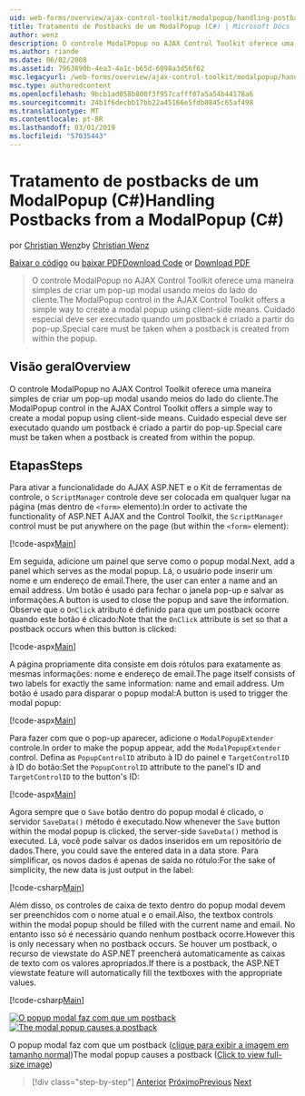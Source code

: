```yaml
---
uid: web-forms/overview/ajax-control-toolkit/modalpopup/handling-postbacks-from-a-modalpopup-cs
title: Tratamento de Postbacks de um ModalPopup (C#) | Microsoft Docs
author: wenz
description: O controle ModalPopup no AJAX Control Toolkit oferece uma maneira simples de criar um pop-up modal usando meios do lado do cliente. Cuidado especial deve ser executado quando um pos...
ms.author: riande
ms.date: 06/02/2008
ms.assetid: 7963890b-4ea3-4a1c-b65d-6098a3d56f62
msc.legacyurl: /web-forms/overview/ajax-control-toolkit/modalpopup/handling-postbacks-from-a-modalpopup-cs
msc.type: authoredcontent
ms.openlocfilehash: 9bcb1ad058b800f3f957cafff07a5a54b44178a6
ms.sourcegitcommit: 24b1f6decbb17bb22a45166e5fdb0845c65af498
ms.translationtype: MT
ms.contentlocale: pt-BR
ms.lasthandoff: 03/01/2019
ms.locfileid: "57035443"
---
```

<a name="handling-postbacks-from-a-modalpopup-c"></a><span data-ttu-id="87d5f-104">Tratamento de postbacks de um ModalPopup (C#)</span><span class="sxs-lookup"><span data-stu-id="87d5f-104">Handling Postbacks from a ModalPopup (C#)</span></span>
====================
<span data-ttu-id="87d5f-105">por [Christian Wenz](https://github.com/wenz)</span><span class="sxs-lookup"><span data-stu-id="87d5f-105">by [Christian Wenz](https://github.com/wenz)</span></span>

<span data-ttu-id="87d5f-106">[Baixar o código](http://download.microsoft.com/download/2/4/0/24052038-f942-4336-905b-b60ae56f0dd5/ModalPopup3.cs.zip) ou [baixar PDF](http://download.microsoft.com/download/b/6/a/b6ae89ee-df69-4c87-9bfb-ad1eb2b23373/modalpopup3CS.pdf)</span><span class="sxs-lookup"><span data-stu-id="87d5f-106">[Download Code](http://download.microsoft.com/download/2/4/0/24052038-f942-4336-905b-b60ae56f0dd5/ModalPopup3.cs.zip) or [Download PDF](http://download.microsoft.com/download/b/6/a/b6ae89ee-df69-4c87-9bfb-ad1eb2b23373/modalpopup3CS.pdf)</span></span>

> <span data-ttu-id="87d5f-107">O controle ModalPopup no AJAX Control Toolkit oferece uma maneira simples de criar um pop-up modal usando meios do lado do cliente.</span><span class="sxs-lookup"><span data-stu-id="87d5f-107">The ModalPopup control in the AJAX Control Toolkit offers a simple way to create a modal popup using client-side means.</span></span> <span data-ttu-id="87d5f-108">Cuidado especial deve ser executado quando um postback é criado a partir do pop-up.</span><span class="sxs-lookup"><span data-stu-id="87d5f-108">Special care must be taken when a postback is created from within the popup.</span></span>


## <a name="overview"></a><span data-ttu-id="87d5f-109">Visão geral</span><span class="sxs-lookup"><span data-stu-id="87d5f-109">Overview</span></span>

<span data-ttu-id="87d5f-110">O controle ModalPopup no AJAX Control Toolkit oferece uma maneira simples de criar um pop-up modal usando meios do lado do cliente.</span><span class="sxs-lookup"><span data-stu-id="87d5f-110">The ModalPopup control in the AJAX Control Toolkit offers a simple way to create a modal popup using client-side means.</span></span> <span data-ttu-id="87d5f-111">Cuidado especial deve ser executado quando um postback é criado a partir do pop-up.</span><span class="sxs-lookup"><span data-stu-id="87d5f-111">Special care must be taken when a postback is created from within the popup.</span></span>

## <a name="steps"></a><span data-ttu-id="87d5f-112">Etapas</span><span class="sxs-lookup"><span data-stu-id="87d5f-112">Steps</span></span>

<span data-ttu-id="87d5f-113">Para ativar a funcionalidade do AJAX ASP.NET e o Kit de ferramentas de controle, o `ScriptManager` controle deve ser colocada em qualquer lugar na página (mas dentro de `<form>` elemento):</span><span class="sxs-lookup"><span data-stu-id="87d5f-113">In order to activate the functionality of ASP.NET AJAX and the Control Toolkit, the `ScriptManager` control must be put anywhere on the page (but within the `<form>` element):</span></span>

[!code-aspx[Main](handling-postbacks-from-a-modalpopup-cs/samples/sample1.aspx)]

<span data-ttu-id="87d5f-114">Em seguida, adicione um painel que serve como o popup modal.</span><span class="sxs-lookup"><span data-stu-id="87d5f-114">Next, add a panel which serves as the modal popup.</span></span> <span data-ttu-id="87d5f-115">Lá, o usuário pode inserir um nome e um endereço de email.</span><span class="sxs-lookup"><span data-stu-id="87d5f-115">There, the user can enter a name and an email address.</span></span> <span data-ttu-id="87d5f-116">Um botão é usado para fechar o janela pop-up e salvar as informações.</span><span class="sxs-lookup"><span data-stu-id="87d5f-116">A button is used to close the popup and save the information.</span></span> <span data-ttu-id="87d5f-117">Observe que o `OnClick` atributo é definido para que um postback ocorre quando este botão é clicado:</span><span class="sxs-lookup"><span data-stu-id="87d5f-117">Note that the `OnClick` attribute is set so that a postback occurs when this button is clicked:</span></span>

[!code-aspx[Main](handling-postbacks-from-a-modalpopup-cs/samples/sample2.aspx)]

<span data-ttu-id="87d5f-118">A página propriamente dita consiste em dois rótulos para exatamente as mesmas informações: nome e endereço de email.</span><span class="sxs-lookup"><span data-stu-id="87d5f-118">The page itself consists of two labels for exactly the same information: name and email address.</span></span> <span data-ttu-id="87d5f-119">Um botão é usado para disparar o popup modal:</span><span class="sxs-lookup"><span data-stu-id="87d5f-119">A button is used to trigger the modal popup:</span></span>

[!code-aspx[Main](handling-postbacks-from-a-modalpopup-cs/samples/sample3.aspx)]

<span data-ttu-id="87d5f-120">Para fazer com que o pop-up aparecer, adicione o `ModalPopupExtender` controle.</span><span class="sxs-lookup"><span data-stu-id="87d5f-120">In order to make the popup appear, add the `ModalPopupExtender` control.</span></span> <span data-ttu-id="87d5f-121">Defina as `PopupControlID` atributo à ID do painel e `TargetControlID` à ID do botão:</span><span class="sxs-lookup"><span data-stu-id="87d5f-121">Set the `PopupControlID` attribute to the panel's ID and `TargetControlID` to the button's ID:</span></span>

[!code-aspx[Main](handling-postbacks-from-a-modalpopup-cs/samples/sample4.aspx)]

<span data-ttu-id="87d5f-122">Agora sempre que o `Save` botão dentro do popup modal é clicado, o servidor `SaveData()` método é executado.</span><span class="sxs-lookup"><span data-stu-id="87d5f-122">Now whenever the `Save` button within the modal popup is clicked, the server-side `SaveData()` method is executed.</span></span> <span data-ttu-id="87d5f-123">Lá, você pode salvar os dados inseridos em um repositório de dados.</span><span class="sxs-lookup"><span data-stu-id="87d5f-123">There, you could save the entered data in a data store.</span></span> <span data-ttu-id="87d5f-124">Para simplificar, os novos dados é apenas de saída no rótulo:</span><span class="sxs-lookup"><span data-stu-id="87d5f-124">For the sake of simplicity, the new data is just output in the label:</span></span>

[!code-csharp[Main](handling-postbacks-from-a-modalpopup-cs/samples/sample5.cs)]

<span data-ttu-id="87d5f-125">Além disso, os controles de caixa de texto dentro do popup modal devem ser preenchidos com o nome atual e o email.</span><span class="sxs-lookup"><span data-stu-id="87d5f-125">Also, the textbox controls within the modal popup should be filled with the current name and email.</span></span> <span data-ttu-id="87d5f-126">No entanto isso só é necessário quando nenhum postback ocorre.</span><span class="sxs-lookup"><span data-stu-id="87d5f-126">However this is only necessary when no postback occurs.</span></span> <span data-ttu-id="87d5f-127">Se houver um postback, o recurso de viewstate do ASP.NET preencherá automaticamente as caixas de texto com os valores apropriados.</span><span class="sxs-lookup"><span data-stu-id="87d5f-127">If there is a postback, the ASP.NET viewstate feature will automatically fill the textboxes with the appropriate values.</span></span>

[!code-csharp[Main](handling-postbacks-from-a-modalpopup-cs/samples/sample6.cs)]


<span data-ttu-id="87d5f-128">[![O popup modal faz com que um postback](handling-postbacks-from-a-modalpopup-cs/_static/image2.png)](handling-postbacks-from-a-modalpopup-cs/_static/image1.png)</span><span class="sxs-lookup"><span data-stu-id="87d5f-128">[![The modal popup causes a postback](handling-postbacks-from-a-modalpopup-cs/_static/image2.png)](handling-postbacks-from-a-modalpopup-cs/_static/image1.png)</span></span>

<span data-ttu-id="87d5f-129">O popup modal faz com que um postback ([clique para exibir a imagem em tamanho normal](handling-postbacks-from-a-modalpopup-cs/_static/image3.png))</span><span class="sxs-lookup"><span data-stu-id="87d5f-129">The modal popup causes a postback ([Click to view full-size image](handling-postbacks-from-a-modalpopup-cs/_static/image3.png))</span></span>

> [!div class="step-by-step"]
> <span data-ttu-id="87d5f-130">[Anterior](using-modalpopup-with-a-repeater-control-cs.md)
> [Próximo](positioning-a-modalpopup-cs.md)</span><span class="sxs-lookup"><span data-stu-id="87d5f-130">[Previous](using-modalpopup-with-a-repeater-control-cs.md)
[Next](positioning-a-modalpopup-cs.md)</span></span>

